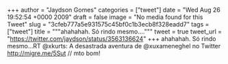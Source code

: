 
+++
author = "Jaydson Gomes"
categories = ["tweet"]
date = "Wed Aug 26 19:52:54 +0000 2009"
draft = false
image = "No media found for this Tweet"
slug = "3cfeb777a5e931575c45bf0c1b3ecb8f328eadd7"
tags = ["tweet"]
title = """ahahahah. Só rindo mesmo...."""
tweet = true
tweet_url = "https://twitter.com/jaydson/status/3563136624"
+++
ahahahah. Só rindo mesmo...RT @xkurts: A desastrada aventura de @xuxameneghel no Twitter http://migre.me/5Sut // mto bom!
